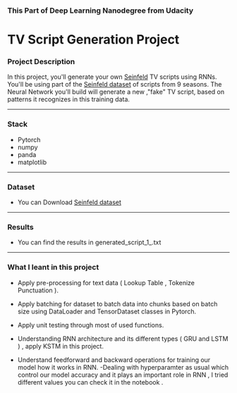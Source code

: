 ### **This Part of Deep Learning Nanodegree from Udacity**

# TV Script Generation Project

### Project Description 


In this project, you'll generate your own [Seinfeld](https://en.wikipedia.org/wiki/Seinfeld) TV scripts using RNNs.  You'll be using part of the [Seinfeld dataset](https://www.kaggle.com/thec03u5/seinfeld-chronicles#scripts.csv) of scripts from 9 seasons.  The Neural Network you'll build will generate a new ,"fake" TV script, based on patterns it recognizes in this training data.

---

### Stack
  
- Pytorch
- numpy
- panda 
- matplotlib

---

### Dataset

- You can Download [Seinfeld dataset](https://www.kaggle.com/thec03u5/seinfeld-chronicles#scripts.csv)

---

### Results

- You can find the results in generated_script_1_.txt

---

### What I leant in this project 

-  Apply pre-processing for text data ( Lookup Table , Tokenize Punctuation ).
- Apply batching for dataset to batch data into chunks based on batch size using DataLoader and TensorDataset classes in Pytorch.
- Apply unit testing through most of used functions. 
- Understanding RNN architecture and its different types ( GRU and LSTM ) , apply KSTM in this project.

- Understand feedforward and backward operations for training our model how it works in RNN.
-Dealing with hyperparamter as usual which control our model accuracy and it plays an important role in RNN , I tried different values you can check it in the notebook .


